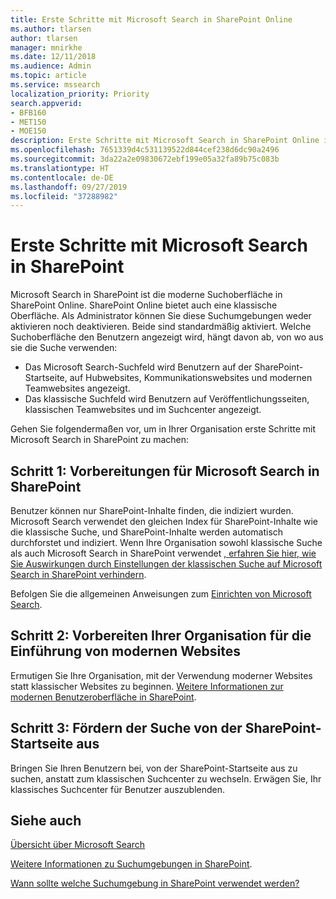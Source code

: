 ```yaml
---
title: Erste Schritte mit Microsoft Search in SharePoint Online
ms.author: tlarsen
author: tlarsen
manager: mnirkhe
ms.date: 12/11/2018
ms.audience: Admin
ms.topic: article
ms.service: mssearch
localization_priority: Priority
search.appverid:
- BFB160
- MET150
- MOE150
description: Erste Schritte mit Microsoft Search in SharePoint Online in Ihrer Organisation
ms.openlocfilehash: 7651339d4c531139522d844cef238d6dc90a2496
ms.sourcegitcommit: 3da22a2e09830672ebf199e05a32fa89b75c083b
ms.translationtype: HT
ms.contentlocale: de-DE
ms.lasthandoff: 09/27/2019
ms.locfileid: "37288982"
---
```

# <a name="get-started-with-microsoft-search-in-sharepoint"></a>Erste Schritte mit Microsoft Search in SharePoint

Microsoft Search in SharePoint ist die moderne Suchoberfläche in SharePoint Online. SharePoint Online bietet auch eine klassische Oberfläche. Als Administrator können Sie diese Suchumgebungen weder aktivieren noch deaktivieren. Beide sind standardmäßig aktiviert. Welche Suchoberfläche den Benutzern angezeigt wird, hängt davon ab, von wo aus sie die Suche verwenden:

- Das Microsoft Search-Suchfeld wird Benutzern auf der SharePoint-Startseite, auf Hubwebsites, Kommunikationswebsites und modernen Teamwebsites angezeigt.
- Das klassische Suchfeld wird Benutzern auf Veröffentlichungsseiten, klassischen Teamwebsites und im Suchcenter angezeigt.

Gehen Sie folgendermaßen vor, um in Ihrer Organisation erste Schritte mit Microsoft Search in SharePoint zu machen:

## <a name="step-1-prepare-for-microsoft-search-in-sharepoint"></a>Schritt 1: Vorbereitungen für Microsoft Search in SharePoint

Benutzer können nur SharePoint-Inhalte finden, die indiziert wurden. Microsoft Search verwendet den gleichen Index für SharePoint-Inhalte wie die klassische Suche, und SharePoint-Inhalte werden automatisch durchforstet und indiziert. Wenn Ihre Organisation sowohl klassische Suche als auch Microsoft Search in SharePoint verwendet [, erfahren Sie hier, wie Sie Auswirkungen durch Einstellungen der klassischen Suche auf Microsoft Search in SharePoint verhindern](https://docs.microsoft.com/sharepoint/differences-classic-modern-search).

Befolgen Sie die allgemeinen Anweisungen zum [Einrichten von Microsoft Search](set-up-microsoft-search.md).


## <a name="step-2-get-your-organization-to-adopt-modern-sites"></a>Schritt 2: Vorbereiten Ihrer Organisation für die Einführung von modernen Websites

Ermutigen Sie Ihre Organisation, mit der Verwendung moderner Websites statt klassischer Websites zu beginnen. [Weitere Informationen zur modernen Benutzeroberfläche in SharePoint](https://support.office.com/article/SharePoint-classic-and-modern-experiences-5725c103-505d-4a6e-9350-300d3ec7d73f).

## <a name="step-3-promote-searching-from-the-sharepoint-start-page"></a>Schritt 3: Fördern der Suche von der SharePoint-Startseite aus

Bringen Sie Ihren Benutzern bei, von der SharePoint-Startseite aus zu suchen, anstatt zum klassischen Suchcenter zu wechseln. Erwägen Sie, Ihr klassisches Suchcenter für Benutzer auszublenden.

## <a name="see-also"></a>Siehe auch
[Übersicht über Microsoft Search ](overview-microsoft-search.md)

[Weitere Informationen zu Suchumgebungen in SharePoint](https://docs.microsoft.com/sharepoint/overview-of-search).

[Wann sollte welche Suchumgebung in SharePoint verwendet werden?](https://docs.microsoft.com/sharepoint/get-started-with-modern-search-experience)